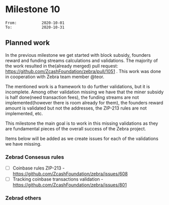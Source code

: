 # Milestone 10

```
From:           2020-10-01
To:             2020-10-31
```

## Planned work

In the previous milestone we get started with block subsidy, founders reward and funding streams calculations and validations. The majority of the work resulted in the(already merged) pull request: https://github.com/ZcashFoundation/zebra/pull/1051 . This work was done in cooperation with Zebra team member @teor.

The  mentioned work is a framework to do further validations, but it is incomplete. Among other validation missing we have that the miner subsidy is half done(need transaction fees), the funding streams are not implemented(however there is room already for them), the founders reward amount is validated but not the addresses, the ZIP-213 rules are not implemented, etc.

This milestone the main goal is to work in this missing validations as they are fundamental pieces of the overall success of the Zebra project.

Items below will be added as we create issues for each of the validations we have missing.

### Zebrad Consesus rules

- [ ] Coinbase rules ZIP-213 - https://github.com/ZcashFoundation/zebra/issues/608
- [ ] Tracking coinbase transactions validation - https://github.com/ZcashFoundation/zebra/issues/801

### Zebrad others

